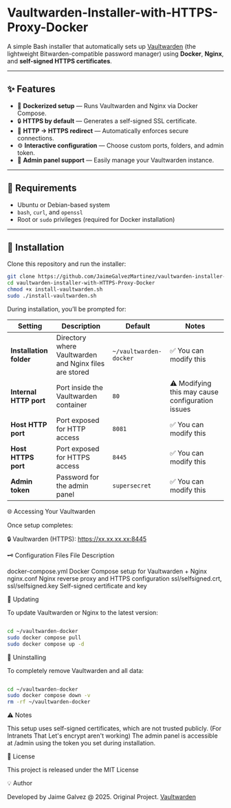 # Vaultwarden-Installer-with-HTTPS-Proxy-Docker
A simple Bash installer that automatically sets up [Vaultwarden](https://github.com/dani-garcia/vaultwarden) (the lightweight Bitwarden-compatible password manager) using **Docker**, **Nginx**, and **self-signed HTTPS certificates**.

---

## ✨ Features

- 🐳 **Dockerized setup** — Runs Vaultwarden and Nginx via Docker Compose.  
- 🔒 **HTTPS by default** — Generates a self-signed SSL certificate.  
- 🔁 **HTTP → HTTPS redirect** — Automatically enforces secure connections.  
- ⚙️ **Interactive configuration** — Choose custom ports, folders, and admin token.  
- 🔐 **Admin panel support** — Easily manage your Vaultwarden instance.  

---

## 🧰 Requirements

- Ubuntu or Debian-based system  
- `bash`, `curl`, and `openssl`  
- Root or `sudo` privileges (required for Docker installation)

---

## 🚀 Installation

Clone this repository and run the installer:

```bash
git clone https://github.com/JaimeGalvezMartinez/vaultwarden-installer-with-HTTPS-Proxy-Docker.git
cd vaultwarden-installer-with-HTTPS-Proxy-Docker
chmod +x install-vaultwarden.sh
sudo ./install-vaultwarden.sh
```
During installation, you’ll be prompted for:

| Setting | Description | Default | Notes |
|----------|--------------|----------|--------|
| **Installation folder** | Directory where Vaultwarden and Nginx files are stored | `~/vaultwarden-docker` | ✅ You can modify this |
| **Internal HTTP port** | Port inside the Vaultwarden container | `80` | ⚠️ Modifying this may cause configuration issues |
| **Host HTTP port** | Port exposed for HTTP access | `8081` | ✅ You can modify this |
| **Host HTTPS port** | Port exposed for HTTPS access | `8445` | ✅ You can modify this |
| **Admin token** | Password for the admin panel | `supersecret` | ✅ You can modify this |


🌐 Accessing Your Vaultwarden

Once setup completes:

🔒 Vaultwarden (HTTPS):      https://xx.xx.xx.xx:8445


🗝️ Configuration Files
File	                                               Description

docker-compose.yml	                                 Docker Compose setup for Vaultwarden + Nginx
nginx.conf	                                         Nginx reverse proxy and HTTPS configuration
ssl/selfsigned.crt, ssl/selfsigned.key	             Self-signed certificate and key

🔄 Updating

To update Vaultwarden or Nginx to the latest version:

```bash

cd ~/vaultwarden-docker
sudo docker compose pull
sudo docker compose up -d
```

🧹 Uninstalling

To completely remove Vaultwarden and all data:

```bash

cd ~/vaultwarden-docker
sudo docker compose down -v
rm -rf ~/vaultwarden-docker

```

⚠️ Notes

This setup uses self-signed certificates, which are not trusted publicly. (For Intranets That Let's encrypt aren't working)
The admin panel is accessible at /admin using the token you set during installation.

📝 License

This project is released under the MIT License

💡 Author

Developed by Jaime Galvez @ 2025. Original Project. [Vaultwarden](https://github.com/dani-garcia/vaultwarden)
